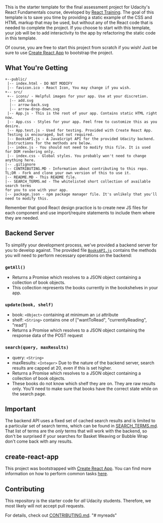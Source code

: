 This is the starter template for the final assessment project for Udacity's React Fundamentals course, developed by [React Training](https://reacttraining.com). The goal of this template is to save you time by providing a static example of the CSS and HTML markup that may be used, but without any of the React code that is needed to complete the project. If you choose to start with this template, your job will be to add interactivity to the app by refactoring the static code in this template.

Of course, you are free to start this project from scratch if you wish! Just be sure to use [Create React App](https://github.com/facebookincubator/create-react-app) to bootstrap the project.

## What You're Getting
```
+--public/    
 |-- index.html - DO NOT MODIFY
 |-- favicon.ico - React Icon, You may change if you wish.
+-- src/
 +-- icons/ - Helpful images for your app. Use at your discretion.
  |-- add.svg
  |-- arrow-back.svg
  |-- arrow-drop-down.svg
 |-- App.js - This is the root of your app. Contains static HTML right now.
 |-- App.css - Styles for your app. Feel free to customize this as you desire.
 |-- App.test.js - Used for testing. Provided with Create React App. 
 Testing is encouraged, but not required.
 |-- BooksAPI.js - A JavaScript API for the provided Udacity backend. 
 Instructions for the methods are below.
 |-- index.js - You should not need to modify this file. It is used for DOM rendering only.
 |-- index.css - Global styles. You probably won't need to change anything here.
|-- .gitignore 
|-- CONTRIBUTING.MD - Information about contributing to this repo. 
TL;DR - Fork and clone your own version of this to use it.
|-- README.MD - This README file.
|-- SEARCH_TERMS.md - The whitelisted short collection of available search terms 
for you to use with your app.
|-- package.json - npm package manager file. It's unlikely that you'll need to modify this.
```

Remember that good React design practice is to create new JS files for each component and use import/require statements to include them where they are needed.

## Backend Server

To simplify your development process, we've provided a backend server for you to develop against. The provided file [`BooksAPI.js`](src/BooksAPI.js) contains the methods you will need to perform necessary operations on the backend:

### `getAll()`
* Returns a Promise which resolves to a JSON object containing a collection of book objects.
* This collection represents the books currently in the bookshelves in your app.

### `update(book, shelf)`
* book: `<Object>` containing at minimum an `id` attribute
* shelf: `<String>` contains one of ["wantToRead", "currentlyReading", "read"]  
* Returns a Promise which resolves to a JSON object containing the response data of the POST request

### `search(query, maxResults)`
* query: `<String>`
* maxResults: `<Integer>` Due to the nature of the backend server, search results are capped at 20, even if this is set higher.
* Returns a Promise which resolves to a JSON object containing a collection of book objects.
* These books do not know which shelf they are on. They are raw results only. You'll need to make sure that books have the correct state while on the search page.

## Important
The backend API uses a fixed set of cached search results and is limited to a particular set of search terms, which can be found in [SEARCH_TERMS.md](SEARCH_TERMS.md). That list of terms are the _only_ terms that will work with the backend, so don't be surprised if your searches for Basket Weaving or Bubble Wrap don't come back with any results. 

## create-react-app

This project was bootstrapped with [Create React App](https://github.com/facebookincubator/create-react-app). You can find more information on how to perform common tasks [here](https://github.com/facebookincubator/create-react-app/blob/master/packages/react-scripts/template/README.md).

## Contributing

This repository is the starter code for _all_ Udacity students. Therefore, we most likely will not accept pull requests.

For details, check out [CONTRIBUTING.md](CONTRIBUTING.md).
"# myreads" 
